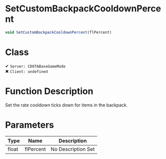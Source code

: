 # SetCustomBackpackCooldownPercent
```js
void SetCustomBackpackCooldownPercent(flPercent)
```
# Class
✔ `Server: CDOTABaseGameMode`  
✖ `Client: undefined`  

# Function Description
Set the rate cooldown ticks down for items in the backpack.
# Parameters
Type|Name|Description
--|--|--
float|flPercent|No Description Set
